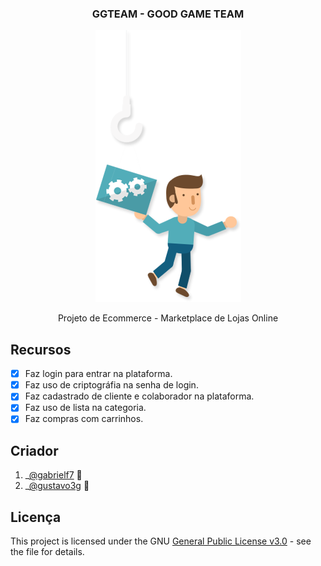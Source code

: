 <div align="center">
  <h3>GGTEAM - GOOD GAME TEAM</h3>
  
  <img alt="Codigo Funcionando" src="https://github.com/gabrielf7/GGTEAM/blob/master/src/main/webapp/app_src/assets/user-bag.png" >
  
  <p>Projeto de Ecommerce - Marketplace de Lojas Online</p>
</div>

## Recursos
 
- [x] Faz login para entrar na plataforma.
- [x] Faz uso de criptográfia na senha de login.
- [x] Faz cadastrado de cliente e colaborador na plataforma.
- [x] Faz uso de lista na categoria.
- [x] Faz compras com carrinhos.

## Criador

  1. _[@gabrielf7](https://github.com/gabrielf7) :shopping_cart:
  2. _[@gustavo3g](https://github.com/gustavo3g) :shopping_cart:

## Licença

This project is licensed under the GNU [General Public License v3.0](https://github.com/gabrielf7/GGTEAM/blob/master/LICENSE) - see the file for details.

